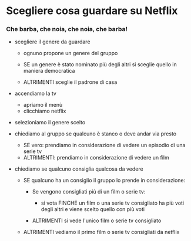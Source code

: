 # Scegliere cosa guardare su Netflix
### Che barba, che noia, che noia, che barba!

- scegliere il genere da guardare
    - ognuno propone un genere del gruppo

     - SE un genere è stato nominato più degli altri si sceglie quello in maniera democratica
     - ALTRIMENTI sceglie il padrone di casa

- accendiamo la tv
    - apriamo il menù
    - clicchiamo netflix
- selezioniamo il genere scelto 

- chiediamo al gruppo se qualcuno è stanco o deve andar via presto
    - SE vero:
        prendiamo in considerazione di vedere un episodio di una serie tv 
    - ALTRIMENTI:
        prendiamo in considerazione di vedere un film

- chiediamo se qualcuno consiglia qualcosa da vedere
   - SE qualcuno ha un consiglio il gruppo lo prende  in considerazione: 
     - Se vengono consigliati più di un film o serie tv:
       - si vota FINCHE un film o una serie tv consigliato ha più voti degli altri e viene scelto quello con più voti

     - ALTRIMENTI si vede l'unico film o serie tv consigliato
   - ALTRIMENTI vediamo il primo film o serie tv consigliati da netflix 




      

